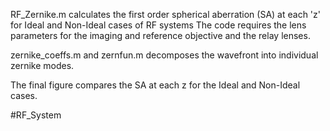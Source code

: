 RF_Zernike.m calculates the first order spherical aberration (SA) at each 'z' for Ideal and Non-Ideal cases of RF systems
The code requires the lens parameters for the imaging and reference objective and the relay lenses.

zernike_coeffs.m and zernfun.m decomposes the wavefront into individual zernike modes. 

The final figure compares the SA at each z for the Ideal and Non-Ideal cases.


#RF_System

